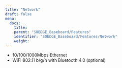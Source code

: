 ```yaml
---
title: "Network"
draft: false
menu:
  docs:
    title:
    parent: "SOEDGE_Baseboard/Features"
    identifier: "SOEDGE_Baseboard/Features/Network"
    weight:
---
```


* 10/100/1000Mbps Ethernet
* WiFi 802.11 b/g/n with Bluetooth 4.0 (optional)
